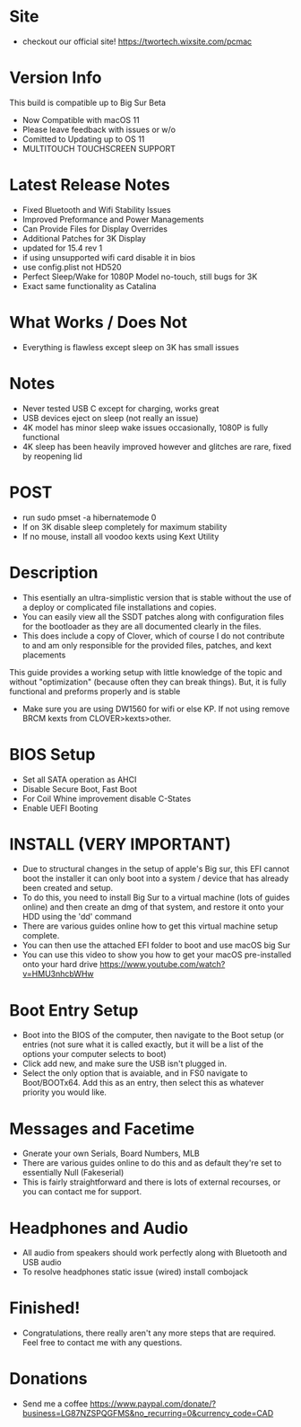 # Site
- checkout our official site! https://twortech.wixsite.com/pcmac
# Version Info

This build is compatible up to Big Sur Beta
- Now Compatible with macOS 11
- Please leave feedback with issues or w/o
- Comitted to Updating up to OS 11
- MULTITOUCH TOUCHSCREEN SUPPORT

# Latest Release Notes
- Fixed Bluetooth and Wifi Stability Issues
- Improved Preformance and Power Managements
- Can Provide Files for Display Overrides
- Additional Patches for 3K Display
- updated for 15.4 rev 1
- if using unsupported wifi card disable it in bios
- use config.plist not HD520
- Perfect Sleep/Wake for 1080P Model no-touch, still bugs for 3K
- Exact same functionality as Catalina

# What Works / Does Not
- Everything is flawless except sleep on 3K has small issues

# Notes
- Never tested USB C except for charging, works great
- USB devices eject on sleep (not really an issue)
- 4K model has minor sleep wake issues occasionally, 1080P is fully functional
- 4K sleep has been heavily improved however and glitches are rare, fixed by reopening lid

# POST

- run sudo pmset -a hibernatemode 0
- If on 3K disable sleep completely for maximum stability
- If no mouse, install all voodoo kexts using Kext Utility

# Description

- This esentially an ultra-simplistic version that is stable without the use of a deploy or complicated file installations and copies.
- You can easily view all the SSDT patches along with configuration files for the bootloader as they are all documented clearly in the files.
- This does include a copy of Clover, which of course I do not contribute to and am only responsible for the provided files, patches, and kext placements

This guide provides a working setup with little knowledge of the topic and without "optimization" (because often they can break things). But, it is fully functional and preforms properly and is stable
- Make sure you are using DW1560 for wifi or else KP. If not using remove BRCM kexts from CLOVER>kexts>other.

# BIOS Setup
-  Set all SATA operation as AHCI
- Disable Secure Boot, Fast Boot
- For Coil Whine improvement disable C-States
- Enable UEFI Booting

# INSTALL (VERY IMPORTANT)
- Due to structural changes in the setup of apple's Big sur, this EFI cannot boot the installer it can only boot into a system / device that has already been created and setup.
- To do this, you need to install Big Sur to a virtual machine (lots of guides online) and then create an dmg of that system, and restore it onto your HDD using the 'dd' command
- There are various guides online how to get this virtual machine setup complete.
- You can then use the attached EFI folder to boot and use macOS big Sur
- You can use this video to show you how to get your macOS pre-installed onto your hard drive https://www.youtube.com/watch?v=HMU3nhcbWHw
 
 # Boot Entry Setup
 - Boot into the BIOS of the computer, then navigate to the Boot setup (or entries (not sure what it is called exactly, but it will be a list of the options your computer selects to boot)
 - Click add new, and make sure the USB isn't plugged in.
 - Select the only option that is avaiable, and in FS0 navigate to Boot/BOOTx64. Add this as an entry, then select this as whatever priority you would like.
 
  # Messages and Facetime
 - Gnerate your own Serials, Board Numbers, MLB
 - There are various guides online to do this and as default they're set to essentially Null (Fakeserial)
 - This is fairly straightforward and there is lots of external recourses, or you can contact me for support.
 # Headphones and Audio
 - All audio from speakers should work perfectly along with Bluetooth and USB audio
 - To resolve headphones static issue (wired) install combojack 
 
 # Finished!
 - Congratulations, there really aren't any more steps that are required. Feel free to contact me with any questions. 

# Donations 
- Send me a coffee https://www.paypal.com/donate/?business=LG87NZSPQGFMS&no_recurring=0&currency_code=CAD
